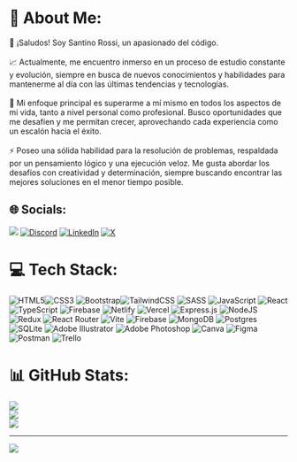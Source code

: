 # 💫 About Me:
👋 ¡Saludos! Soy Santino Rossi, un apasionado del código.<br><br>📈 Actualmente, me encuentro inmerso en un proceso de estudio constante y evolución, siempre en busca de nuevos conocimientos y habilidades para mantenerme al día con las últimas tendencias y tecnologías.<br><br>🚀 Mi enfoque principal es superarme a mí mismo en todos los aspectos de mi vida, tanto a nivel personal como profesional. Busco oportunidades que me desafíen y me permitan crecer, aprovechando cada experiencia como un escalón hacia el éxito.<br><br>⚡ Poseo una sólida habilidad para la resolución de problemas, respaldada por un pensamiento lógico y una ejecución veloz. Me gusta abordar los desafíos con creatividad y determinación, siempre buscando encontrar las mejores soluciones en el menor tiempo posible.


## 🌐 Socials:
<img src="https://img.shields.io/badge/GitHub-100000?style=for-the-badge&logo=github&logoColor=white" target="_blank"></a>
<a href = "mailto:srossiprieto@gmail.com">[![Discord](https://img.shields.io/badge/Discord-%237289DA.svg?logo=discord&logoColor=white)](https://discord.gg/santirossip#6847) [![LinkedIn](https://img.shields.io/badge/LinkedIn-%230077B5.svg?logo=linkedin&logoColor=white)](https://linkedin.com/in/santino-rossi) [![X](https://img.shields.io/badge/X-black.svg?logo=X&logoColor=white)](https://x.com/_santirossip) 

# 💻 Tech Stack:
![HTML5](https://img.shields.io/badge/html5-%23E34F26.svg?style=for-the-badge&logo=html5&logoColor=white)![CSS3](https://img.shields.io/badge/css3-%231572B6.svg?style=for-the-badge&logo=css3&logoColor=white) ![Bootstrap](https://img.shields.io/badge/bootstrap-%238511FA.svg?style=for-the-badge&logo=bootstrap&logoColor=white)![TailwindCSS](https://img.shields.io/badge/tailwindcss-%2338B2AC.svg?style=for-the-badge&logo=tailwind-css&logoColor=white) ![SASS](https://img.shields.io/badge/SASS-hotpink.svg?style=for-the-badge&logo=SASS&logoColor=white) ![JavaScript](https://img.shields.io/badge/javascript-%23323330.svg?style=for-the-badge&logo=javascript&logoColor=%23F7DF1E) ![React](https://img.shields.io/badge/react-%2320232a.svg?style=for-the-badge&logo=react&logoColor=%2361DAFB) ![TypeScript](https://img.shields.io/badge/typescript-%23007ACC.svg?style=for-the-badge&logo=typescript&logoColor=white)  ![Firebase](https://img.shields.io/badge/firebase-%23039BE5.svg?style=for-the-badge&logo=firebase) ![Netlify](https://img.shields.io/badge/netlify-%23000000.svg?style=for-the-badge&logo=netlify&logoColor=#00C7B7) ![Vercel](https://img.shields.io/badge/vercel-%23000000.svg?style=for-the-badge&logo=vercel&logoColor=white)  ![Express.js](https://img.shields.io/badge/express.js-%23404d59.svg?style=for-the-badge&logo=express&logoColor=%2361DAFB) ![NodeJS](https://img.shields.io/badge/node.js-6DA55F?style=for-the-badge&logo=node.js&logoColor=white) ![Redux](https://img.shields.io/badge/redux-%23593d88.svg?style=for-the-badge&logo=redux&logoColor=white) ![React Router](https://img.shields.io/badge/React_Router-CA4245?style=for-the-badge&logo=react-router&logoColor=white) ![Vite](https://img.shields.io/badge/vite-%23646CFF.svg?style=for-the-badge&logo=vite&logoColor=white) ![Firebase](https://img.shields.io/badge/Firebase-039BE5?style=for-the-badge&logo=Firebase&logoColor=white) ![MongoDB](https://img.shields.io/badge/MongoDB-%234ea94b.svg?style=for-the-badge&logo=mongodb&logoColor=white) ![Postgres](https://img.shields.io/badge/postgres-%23316192.svg?style=for-the-badge&logo=postgresql&logoColor=white) ![SQLite](https://img.shields.io/badge/sqlite-%2307405e.svg?style=for-the-badge&logo=sqlite&logoColor=white) ![Adobe Illustrator](https://img.shields.io/badge/adobe%20illustrator-%23FF9A00.svg?style=for-the-badge&logo=adobe%20illustrator&logoColor=white) ![Adobe Photoshop](https://img.shields.io/badge/adobe%20photoshop-%2331A8FF.svg?style=for-the-badge&logo=adobe%20photoshop&logoColor=white) ![Canva](https://img.shields.io/badge/Canva-%2300C4CC.svg?style=for-the-badge&logo=Canva&logoColor=white) ![Figma](https://img.shields.io/badge/figma-%23F24E1E.svg?style=for-the-badge&logo=figma&logoColor=white) ![Postman](https://img.shields.io/badge/Postman-FF6C37?style=for-the-badge&logo=postman&logoColor=white) ![Trello](https://img.shields.io/badge/Trello-%23026AA7.svg?style=for-the-badge&logo=Trello&logoColor=white)
# 📊 GitHub Stats:
![](https://github-readme-stats.vercel.app/api?username=srossiprieto&theme=dark&hide_border=false&include_all_commits=false&count_private=false)<br/>
![](https://github-readme-streak-stats.herokuapp.com/?user=srossiprieto&theme=dark&hide_border=false)<br/>
![](https://github-readme-stats.vercel.app/api/top-langs/?username=srossiprieto&theme=dark&hide_border=false&include_all_commits=false&count_private=false&layout=compact)

---
[![](https://visitcount.itsvg.in/api?id=srossiprieto&icon=0&color=0)](https://visitcount.itsvg.in)

<!-- Proudly created with GPRM ( https://gprm.itsvg.in ) -->
